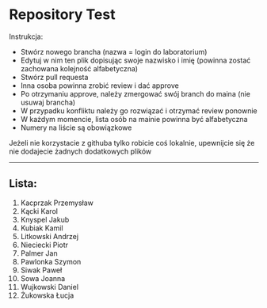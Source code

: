 # Repository Test
Instrukcja:
* Stwórz nowego brancha (nazwa = login do laboratorium)
* Edytuj w nim ten plik dopisując swoje nazwisko i imię (powinna zostać zachowana kolejność alfabetyczna)
* Stwórz pull requesta
* Inna osoba powinna zrobić review i dać approve
* Po otrzymaniu approve, należy zmergować swój branch do maina (nie usuwaj brancha)
* W przypadku konfliktu należy go rozwiązać i otrzymać review ponownie
* W każdym momencie, lista osób na mainie powinna być alfabetyczna
* Numery na liście są obowiązkowe

Jeżeli nie korzystacie z githuba tylko robicie coś lokalnie, upewnijcie się że nie dodajecie żadnych dodatkowych plików

---
## Lista:


1. Kacprzak Przemysław
2. Kącki Karol
3. Knyspel Jakub
4. Kubiak Kamil
5. Litkowski Andrzej
6. Nieciecki Piotr
7. Palmer Jan
8. Pawlonka Szymon
9. Siwak Paweł
10. Sowa Joanna
11. Wujkowski Daniel
12. Żukowska Łucja
